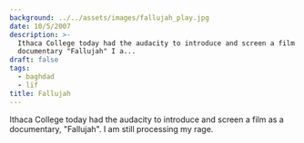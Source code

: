 ```yaml
---
background: ../../assets/images/fallujah_play.jpg
date: 10/5/2007
description: >-
  Ithaca College today had the audacity to introduce and screen a film as a
  documentary "Fallujah" I a...
draft: false
tags:
  - baghdad
  - lïf
title: Fallujah
---
```


Ithaca College today had the audacity to introduce and screen a film as a documentary, "Fallujah". I am still processing my rage.
